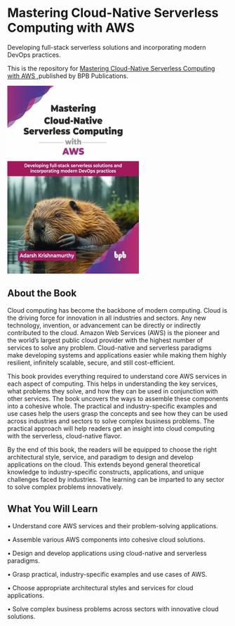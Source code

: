 # Mastering Cloud-Native Serverless Computing with AWS

Developing full-stack serverless solutions and incorporating modern DevOps practices.

This is the repository for [Mastering Cloud-Native Serverless Computing with AWS
](https://bpbonline.com/products/mastering-cloud-native-serverless-computing-with-aws?variant=44754163695816),published by BPB Publications.

<img src="9789365893724.jpg">

## About the Book
Cloud computing has become the backbone of modern computing. Cloud is the driving force for innovation in all industries and sectors. Any new technology, invention, or advancement can be directly or indirectly contributed to the cloud. Amazon Web Services (AWS) is the pioneer and the world’s largest public cloud provider with the highest number of services to solve any problem. Cloud-native and serverless paradigms make developing systems and applications easier while making them highly resilient, infinitely scalable, secure, and still cost-efficient.

This book provides everything required to understand core AWS services in each aspect of computing. This helps in understanding the key services, what problems they solve, and how they can be used in conjunction with other services. The book uncovers the ways to assemble these components into a cohesive whole. The practical and industry-specific examples and use cases help the users grasp the concepts and see how they can be used across industries and sectors to solve complex business problems. The practical approach will help readers get an insight into cloud computing with the serverless, cloud-native flavor.

By the end of this book, the readers will be equipped to choose the right architectural style, service, and paradigm to design and develop applications on the cloud. This extends beyond general theoretical knowledge to industry-specific constructs, applications, and unique challenges faced by industries. The learning can be imparted to any sector to solve complex problems innovatively.

## What You Will Learn
• Understand core AWS services and their problem-solving applications.

• Assemble various AWS components into cohesive cloud solutions.

• Design and develop applications using cloud-native and serverless paradigms.

• Grasp practical, industry-specific examples and use cases of AWS.

• Choose appropriate architectural styles and services for cloud applications.

• Solve complex business problems across sectors with innovative cloud solutions.
